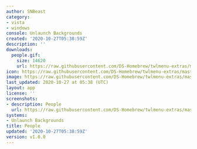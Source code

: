 ```yaml
---
author: SNBeast
category:
- vista
- windows
console: Unlaunch Backgrounds
created: '2020-10-27T05:38:59Z'
description: ''
downloads:
  people.gif:
    size: 14620
    url: https://raw.githubusercontent.com/DS-Homebrew/twlmenu-extras/master/_nds/TWiLightMenu/unlaunch/backgrounds/people.gif
icon: https://raw.githubusercontent.com/DS-Homebrew/twlmenu-extras/master/_nds/TWiLightMenu/unlaunch/backgrounds/people.gif
image: https://raw.githubusercontent.com/DS-Homebrew/twlmenu-extras/master/_nds/TWiLightMenu/unlaunch/backgrounds/people.gif
last_updated: 2020-10-27 at 05:38 (UTC)
layout: app
license: ''
screenshots:
- description: People
  url: https://raw.githubusercontent.com/DS-Homebrew/twlmenu-extras/master/_nds/TWiLightMenu/unlaunch/backgrounds/people.gif
systems:
- Unlaunch Backgrounds
title: People
updated: '2020-10-27T05:38:59Z'
version: v1.0.0
---
```

